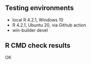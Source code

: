 ## Testing environments

* local R 4.2.1, Windows 10
* R 4.2.1, Ubuntu 20, via Github action
* win-builder devel


## R CMD check results

OK
